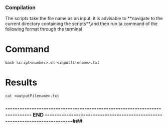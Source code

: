 ### Compilation

<p>The scripts take the file name as an input, it is advisable to **navigate to the current directory containing the scripts**,and then run ta command of the  following 
format through the terminal</p>

# Command

	bash script<number>.sh <inputfilename>.txt

# Results

	cat <outputFilename>.txt

### ---------------------------------------------------------------------------- END -----------------------------------------------------------------------------### 
